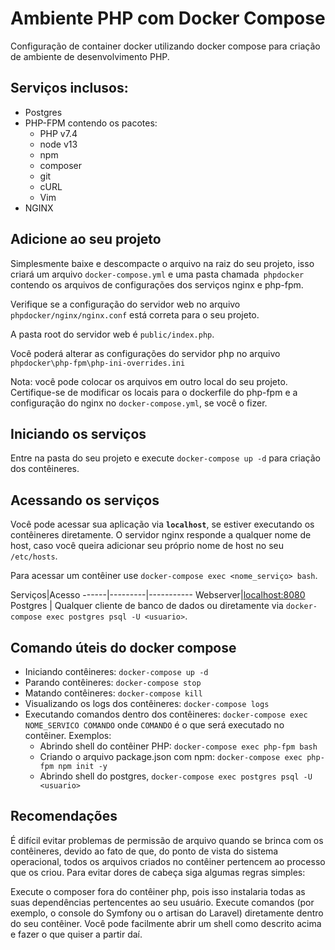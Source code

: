 Ambiente PHP com Docker Compose
==================================
Configuração de container docker utilizando docker compose para criação de ambiente de desenvolvimento PHP. 

## Serviços inclusos: #

- Postgres
- PHP-FPM contendo os pacotes: 
    - PHP v7.4
    - node v13
    - npm
    - composer
    - git
    - cURL
    - Vim
- NGINX

## Adicione ao seu projeto #

Simplesmente baixe e descompacte o arquivo na raiz do seu projeto, isso criará um arquivo `docker-compose.yml` e uma pasta chamada` phpdocker` contendo os arquivos de configurações dos serviços nginx e php-fpm.

Verifique se a configuração do servidor web no arquivo `phpdocker/nginx/nginx.conf` está correta para o seu projeto. 

A pasta root do servidor web é `public/index.php`.

Você poderá alterar as configurações do servidor php no arquivo `phpdocker\php-fpm\php-ini-overrides.ini`

Nota: você pode colocar os arquivos em outro local do seu projeto. Certifique-se de modificar os locais para o dockerfile do php-fpm e a configuração do nginx no `docker-compose.yml`, se você o fizer.

## Iniciando os serviços #

Entre na pasta do seu projeto e execute `docker-compose up -d` para criação dos contêineres.

## Acessando os serviços #

Você pode acessar sua aplicação via **`localhost`**, se estiver executando os contêineres diretamente. O servidor nginx responde a qualquer nome de host, caso você queira adicionar seu próprio nome de host no seu `/etc/hosts`.

Para acessar um contêiner use `docker-compose exec <nome_serviço> bash`.

Serviços|Acesso
------|---------|-----------
Webserver|[localhost:8080](http://localhost:8080)
Postgres | Qualquer cliente de banco de dados ou diretamente via `docker-compose exec postgres psql -U <usuario>`. 


## Comando úteis do docker compose #

  * Iniciando contêineres: `docker-compose up -d`
  * Parando contêineres: `docker-compose stop`
  * Matando contêineres: `docker-compose kill`
  * Visualizando os logs dos contêineres: `docker-compose logs`
  * Executando comandos dentro dos contêineres: `docker-compose exec NOME_SERVICO COMANDO` onde `COMANDO` é o que será executado no contêiner. Exemplos:
    * Abrindo shell do contêiner PHP: `docker-compose exec php-fpm bash`
    * Criando o arquivo package.json com npm:  `docker-compose exec php-fpm npm init -y`
    * Abrindo shell do postgres, `docker-compose exec postgres psql -U <usuario>`

## Recomendações #

É difícil evitar problemas de permissão de arquivo quando se brinca com os contêineres, devido ao fato de que, do ponto de vista do sistema operacional, todos os arquivos criados no contêiner pertencem ao processo que os criou. Para evitar dores de cabeça siga algumas regras simples:

Execute o composer fora do contêiner php, pois isso instalaria todas as suas dependências pertencentes ao seu usuário.
Execute comandos (por exemplo, o console do Symfony ou o artisan do Laravel) diretamente dentro do seu contêiner. Você pode facilmente abrir um shell como descrito acima e fazer o que quiser a partir daí.
